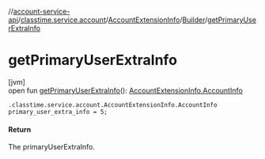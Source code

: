 //[account-service-api](../../../../index.md)/[classtime.service.account](../../index.md)/[AccountExtensionInfo](../index.md)/[Builder](index.md)/[getPrimaryUserExtraInfo](get-primary-user-extra-info.md)

# getPrimaryUserExtraInfo

[jvm]\
open fun [getPrimaryUserExtraInfo](get-primary-user-extra-info.md)(): [AccountExtensionInfo.AccountInfo](../-account-info/index.md)

`.classtime.service.account.AccountExtensionInfo.AccountInfo primary_user_extra_info = 5;`

#### Return

The primaryUserExtraInfo.
